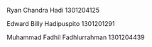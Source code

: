 Ryan Chandra Hadi 1301204125 

Edward Billy Hadipuspito 1301201291

Muhammad Fadhil Fadhlurrahman 1301204439
